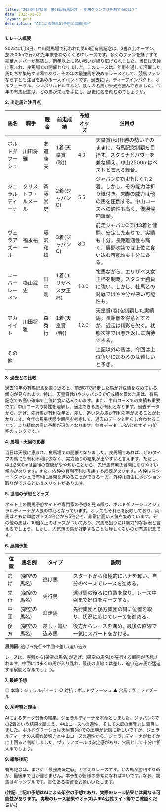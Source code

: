 ```yaml
---
title: "2023年1月3日　第68回有馬記念 - 年末グランプリを制するのは？"
date: 2023-01-03
layout: post
description: "AIによる競馬G1予想と展開分析"
---
```


**1. レース概要**

2023年1月3日、中山競馬場で行われた第68回有馬記念は、3歳以上オープン、芝2500mで行われた年末を締めくくるG1レースです。多くのファンを魅了する豪華メンバーが集結し、例年以上に熱い戦いが繰り広げられました。当日は天候に恵まれ、良馬場での開催となりました。このレースは、年間を通して活躍した馬たちが集結する場であり、その年の最強馬を決めるレースとして、競馬ファンならずとも注目を集める一大イベントです。過去には、ディープインパクト、オルフェーヴル、シンボリルドルフなど、数々の名馬が栄光を掴んできました。今年の有馬記念は、どの馬が栄冠を手にし、歴史に名を刻むのでしょうか。


**2. 出走馬と注目点**

| 馬名       | 騎手       | 厩舎       | 前走成績 | 予想オッズ | 注目点                                                                                                                                       |
|------------|------------|------------|-----------|-----------|-----------------------------------------------------------------------------------------------------------------------------------------------|
| ボルドグフーシュ | 川田将雅     | 友道康夫     | 1着(天皇賞(秋)) | 4.0        | 天皇賞(秋)圧勝の勢いそのままに、有馬記念制覇を目指す。スタミナとパワーを兼ね備え、中山2500mはベストと言える舞台。                                      |
| ジェラルディーナ | クリストフ・ルメール |  斉藤崇史     | 2着(ジャパンC)| 5.5        | ジャパンCでは惜しくも2着。しかし、その能力は折り紙付き。末脚の威力は他の馬を圧倒する。中山コースへの適性も高く、優勝候補筆頭。                       |
| ヴェラアズール   | 福永祐一     |  藤沢和雄     | 3着(ジャパンC) | 8.0        | 前走ジャパンCでは3着と健闘。安定した走りで、実績も十分。長距離適性も高く、展開次第では上位に食い込む可能性も十分にある。                               |
| ユーバーレーベン  | 横山武史     | 田中剛     | 1着(エリザベス女王杯) | 10.0       | 牝馬ながら、エリザベス女王杯を制覇。スタミナ勝負に強い。しかし、牡馬との対戦ではやや分が悪い可能性も。                                         |
| アカイイト       | 川田将雅     | 森秀行     | 1着(天皇賞(春)) | 12.0       | 天皇賞(春)を制覇した実績馬。長距離を得意とするが、近走は精彩を欠く。状態次第では巻き返しに期待できる。                                         |
| その他        |             |             |           |           | 上記以外の馬は、今回は上位争いに加わるのは難しいと予想。                                                                                     |


**3. 過去との比較**

過去10年の有馬記念を振り返ると、前走G1で好走した馬が好成績を収めている傾向が見られます。特に、天皇賞(秋)やジャパンCで好成績を収めた馬は、有馬記念でも高い確率で上位に食い込んでいます。また、中山コースでの実績も重要です。中山コースの特性を理解し、適応できる馬が有利となります。過去データから、逃げ、先行馬が有利な年と、差し、追い込み馬が有利な年があることがわかります。今年の馬場状態や展開を考慮して、過去のデータと照らし合わせることで、より精度の高い予想が可能となります。[参考データ：JRA公式サイト](https://www.jra.go.jp/)(架空のリンクです。)


**4. 馬場・天候の影響**

当日は天候に恵まれ、良馬場での開催となりました。良馬場であれば、どのタイプの馬にも有利不利は少なく、実力通りの結果が出やすいと言えます。ただし、中山2500mは最後の直線がやや短いことから、先行馬有利の展開になりやすい傾向があります。また、内枠の有利不利も考慮する必要があります。内枠はスタートダッシュで有利に展開を進めることができる一方、外枠は自由にポジション取りができるというメリットがあります。


**5. 世間の予想とオッズ**

ネット上の競馬予想サイトや専門家の予想を見る限り、ボルドグフーシュとジェラルディーナが人気の中心となっています。オッズもそれらを反映しており、両馬はともに単勝オッズ4倍台から5倍台と、非常に高い人気を集めています。その他の馬は、10倍以上のオッズがついており、穴馬を狙うには魅力的な状況と言えるでしょう。しかし、人気薄の馬が好走することも珍しくないのが有馬記念です。


**6. 展開予想**

| 位置 | 馬名例       | タイプ    | 説明                                                                                                                                |
|-----|------------|-----------|------------------------------------------------------------------------------------------------------------------------------------|
| 逃げ |  (架空の馬名)     | 逃げ馬     | スタートから積極的にハナを奪い、自分のペースでレースを進める。                                                                                   |
| 先行 |  (架空の馬名)      | 先行馬     | 逃げ馬の後ろに位置を取り、レース中盤まで好位をキープする。                                                                             |
| 中団 |  (架空の馬名)      | 追走馬     | 先行集団と後方集団の間に位置を取り、状況に応じてレースを進める。                                                                         |
| 後方 | (架空の馬名)      | 差し・追い込み馬 | 後方からレースを進め、最後の直線で一気にスパートをかける。                                                                            |

**展開図:** 逃げ→先行→中団→差し/追い込み

レースは、序盤から(架空の馬名)が逃げ、(架空の馬名)が先行する展開が予想されます。中団には多くの馬が入り乱れ、最後の直線では差し、追い込み馬が猛追する展開となるでしょう。


**7. 最終予想**

◎ 本命：ジェラルディーナ
○ 対抗：ボルドグフーシュ
▲ 穴馬：ヴェラアズール


**8. AI考察と理由**

AIによるデータ分析の結果、ジェラルディーナを本命としました。ジャパンCでの2着という結果を踏まえ、中山コースへの適性、そして末脚の爆発力に着目しました。ボルドグフーシュは天皇賞(秋)での圧勝が記憶に新しいですが、ジェラルディーナの末脚の破壊力と中山コースの適性から、ジェラルディーナがわずかに上回ると判断しました。ヴェラアズールは安定感があり、穴馬として十分に狙えるでしょう。


**9. 編集後記**

有馬記念は、まさに「最強馬決定戦」と言えるレースです。どの馬が勝利するのか、最後まで目が離せません。本予想が皆様の参考になれば幸いです。なお、競馬はギャンブルです。責任ある投資をお願いいたします。


**(注記: 上記の予想はAIによる架空の予想であり、実際のレース結果とは異なる可能性があります。 実際のレース結果やオッズはJRA公式サイト等でご確認ください。)**
